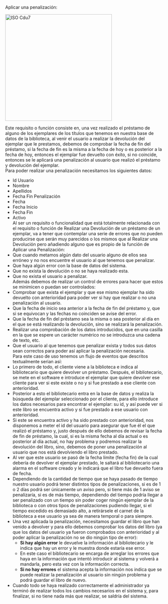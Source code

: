 Aplicar una penalización:

<img width="340" alt="ISO Cdu7" src="https://github.com/RaulJDlCRUZ/Lorem-Software/assets/114583652/c252a113-78a0-498e-a0be-40a7c08efa35">

Este requisito o función consiste en, una vez realizado el préstamo de alguno de los ejemplares de los títulos que tenemos en nuestra base de datos de la biblioteca, al venir el usuario a realizar la devolución del ejemplar que le prestamos, debemos de comprobar la fecha de fin del préstamo, si la fecha de fin es la misma a la fecha de hoy o es posterior a la fecha de hoy, entonces el ejemplar fue devuelto con éxito, si no coincide, entonces se le aplicará una penalización al usuario que realizó el préstamo y devolución del ejemplar.  
Para poder realizar una penalización necesitamos los siguientes datos:
-	Id Usuario
-	Nombre
-	Apellidos
-	Fecha Fin Penalización
-	Fecha
-	Fecha Inicio
-	Fecha Fin
-	Activo  
Al ser un requisito o funcionalidad que está totalmente relacionada con el requisito o función de Realizar una Devolución de un préstamo de un ejemplar, va a tener que contemplar una serie de errores que no pueden producirse que serán muy parecidos o los mismos que al Realizar una Devolución pero añadiendo alguno que es propio de la función de Aplicar una Penalización:
- Que cuando metamos algún dato del usuario alguno de ellos sea erróneo y no nos encuentre el usuario al que tenemos que penalizar.
- Que haya algún error con la base de datos del sistema.
- Que no exista la devolución o no se haya realizado esta.
- Que no exista el usuario a penalizar.  
Además debemos de realizar un control de errores para hacer que estos se minimicen o puedan ser controlados:
-	Comprobar que exista el ejemplar y que ese mismo ejemplar ha sido devuelto con anterioridad para poder ver si hay que realizar o no una penalización al usuario.
-	Que la fecha de inicio sea anterior a la fecha de fin del préstamo y, que si se equivocan y las fechas no coinciden se avise del error. 
-	Que la fecha de fin del préstamo sea la misma o sea posterior al día en el que se está realizando la devolución, sino se realizará la penalización.
-	Realizar una comprobación de los datos introducidos, que en una casilla en la que se espere un carácter numérico no se introduzca una cadena de texto, etc.
- 	Que el usuario al que tenemos que penalizar exista y todos sus datos sean correctos para poder así aplicar la penalización necesaria.  
Para este caso de uso tenemos un flujo de eventos que descritos textualmente serian así:
- Lo primero de todo, el cliente viene a la biblioteca e indica al bibliotecario que quiere devolver un préstamo. Después, el bibliotecario, se mete en el software e introduce el ejemplar que quiere devolver ese cliente para ver si este existe o no y si fue prestado a ese cliente con anterioridad.
- Posterior a esto el bibliotecario entra en la base de datos y realiza la búsqueda del ejemplar seleccionado por el cliente, para ello introduce los datos necesarios para encontrar el ejemplar: su id, y así puede ver si este libro se encuentra activo y si fue prestado a ese usuario con anterioridad.
- Si este se encuentra activo y ha sido prestado con anterioridad, nos disponemos a meter el id del usuario para asegurar que fue él el que realizó el préstamo y, justo después de ello debemos de revisar la fecha de fin de préstamo, la cual, si es la misma fecha al día actual o es posterior al día actual, no hay problema y podremos realizar la devolución del libro, sino, debemos de poner una penalización al usuario que nos está devolviendo el libro prestado.
- Al ver que este usuario se pasó de la fecha límite (fecha fin) de la cual debería de devolver el ejemplar prestado, le saltará al bibliotecario una alarma en el software creado y le indicará que el libro fue devuelto fuera de fecha.
- Dependiendo de la cantidad de tiempo que se haya pasado de tiempo nuestro usuario podrá tener distintos tipos de penalizaciones, si es de 1 o 2 días podrá ser únicamente un aviso pero, si tiene más de 1 aviso se penalizaría, si es de más tiempo, dependiendo del tiempo podría llegar a ser penalizado con un tiempo sin poder coger ningún ejemplar de la biblioteca o con otros tipos de penalizaciones pudiendo llegar, si el tiempo excedido es demasiado alto, a retirársele el carnet de la biblioteca a ese usuario ya sea de manera temporal o para siempre.
- Una vez aplicada la penalización, necesitamos guardar el libro que han venido a devolver y para ello debemos comprobar los datos del libro (ya que los datos del usuario ya fueron comprobados con anterioridad y al poder aplicar la penalización no se dio ningún tipo de error):
    - **Si hay algún error** le devuelve la información al bibliotecario y le indica que hay un error y le muestra donde estaría ese error.
    - En este caso el bibliotecario se encarga de arreglar los errores que haya en la información que intentó introducir al sistema y volverá a mandarla, pero esta vez con la información correcta.
    - **Si no hay errores** el sistema acepta la información nos indica que se puede realizar la penalización al usuario sin ningún problema y podrá guardar el libro de nuevo.
- Cuando todo se haya realizado correctamente el administrador ya terminó de realizar todos los cambios necesarios en el sistema y, para finalizar, si no tiene nada más que realizar, se saldría del sistema.

